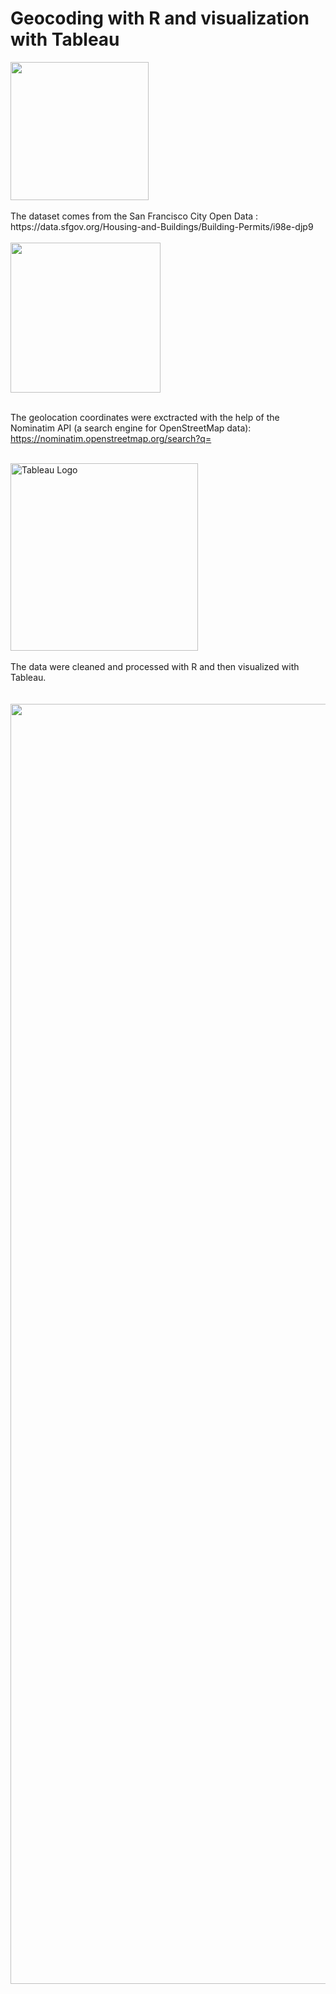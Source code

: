 # Geocoding with R and visualization with Tableau

<img width="221" alt="" src="https://github.com/ZofiaQlt/geocoding_r_tableau/assets/67431758/b616defa-9e52-45b4-9944-8c8d9ea8d223">

<br>
<br>
The dataset comes from the San Francisco City Open Data : 
<br>
https://data.sfgov.org/Housing-and-Buildings/Building-Permits/i98e-djp9
<br>
<br>
<img width="240" alt="" src="https://github.com/ZofiaQlt/geocoding_r_tableau/assets/67431758/a9d2d66f-a1be-486f-8990-5d867e4e2b8f">
<br>
<br>

The geolocation coordinates were exctracted with the help of the Nominatim API (a search engine for OpenStreetMap data): 
<br>
https://nominatim.openstreetmap.org/search?q=
<br>
<br>

<img width="300" alt="Tableau Logo" src="https://github.com/ZofiaQlt/geocoding_r_tableau/assets/67431758/1cf7a25a-7db8-410f-a8ad-934cf9466989">
<br>
<br>
The data were cleaned and processed with R and then visualized with Tableau.
<br>
<br>
<br>
<img width="2048" alt="" src="https://github.com/ZofiaQlt/geocoding_r_tableau/assets/67431758/e11c89c7-7d64-4a77-952e-04f5c4d440d2">
